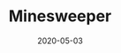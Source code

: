 ---
title: Minesweeper
date: 2020-05-03
link: https://codepen.io/HunorMarton/full/LYGYMgV
image: ./minesweeper.png
sources: [{ type: codepen, id: LYGYMgV }]
techs: [html, javascript, vue, pug]
---